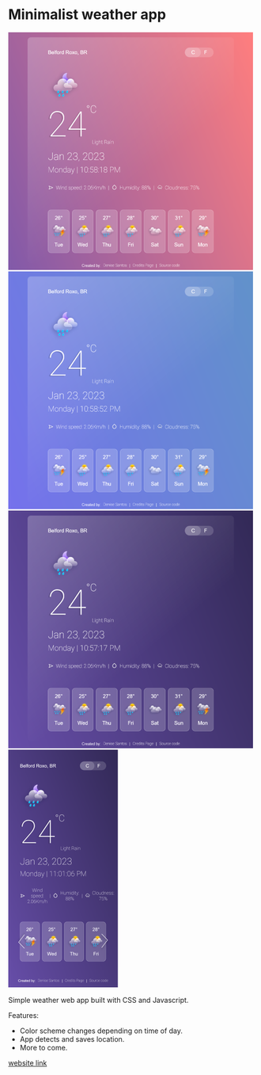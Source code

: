 # Minimalist weather app

![mobile](https://github.com/denisesantosdev/simple-weather/blob/master/readme-assets/morning.png)
![mobile](https://github.com/denisesantosdev/simple-weather/blob/master/readme-assets/afternoon.png)
![mobile](https://github.com/denisesantosdev/simple-weather/blob/master/readme-assets/night.png)
![mobile](https://github.com/denisesantosdev/simple-weather/blob/master/readme-assets/mobile.png)


Simple weather web app built with CSS and Javascript. 

Features:

* Color scheme changes depending on time of day. 
* App detects and saves location.
* More to come.

[website link](https://simplestweather.netlify.app/)

